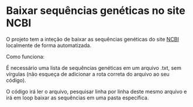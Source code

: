 # Baixar sequências genéticas no site NCBI
O projeto tem a inteção de baixar as sequências genéticas do site [NCBI](https://www.ncbi.nlm.nih.gov/search/I) localmente de forma automatizada.

Como funciona: 

É necessário uma lista de sequências genéticas em um arquivo .txt, sem vírgulas (não esqueça de adicionar a rota correta do arquivo ao seu código).

O código irá ler o arquivo, pesquisar linha por linha deste mesmo arquivo e irá em loop baixar as sequências em uma pasta específica.

